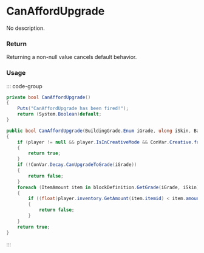 # CanAffordUpgrade
<Badge type="info" text="Structure"/><Badge type="danger" text="Carbon Compatible"/><Badge type="warning" text="Oxide Compatible"/>
No description.
### Return
Returning a non-null value cancels default behavior.

### Usage
::: code-group
```csharp [Example]
private bool CanAffordUpgrade()
{
	Puts("CanAffordUpgrade has been fired!");
	return (System.Boolean)default;
}
```
```csharp [Source — Assembly-CSharp @ BuildingBlock]
public bool CanAffordUpgrade(BuildingGrade.Enum iGrade, ulong iSkin, BasePlayer player)
{
	if (player != null && player.IsInCreativeMode && ConVar.Creative.freeBuild)
	{
		return true;
	}
	if (!ConVar.Decay.CanUpgradeToGrade(iGrade))
	{
		return false;
	}
	foreach (ItemAmount item in blockDefinition.GetGrade(iGrade, iSkin).CostToBuild(grade))
	{
		if ((float)player.inventory.GetAmount(item.itemid) < item.amount)
		{
			return false;
		}
	}
	return true;
}

```
:::
